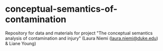 # conceptual-semantics-of-contamination
Repository for data and materials for project "The conceptual semantics analysis of contamination and injury" (Laura Niemi (laura.niemi@duke.edu) &amp; Liane Young)
